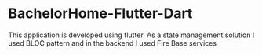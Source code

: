 # BachelorHome-Flutter-Dart
This application is developed using flutter. As a state management solution I used BLOC pattern and in the backend I used Fire Base services
